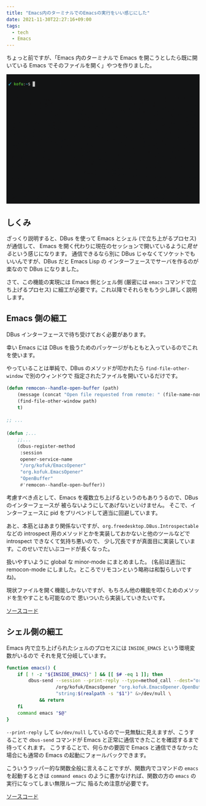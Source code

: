 ```yaml
---
title: "Emacs内のターミナルでのEmacsの実行をいい感じにした"
date: 2021-11-30T22:27:16+09:00
tags:
  - tech
  - Emacs
---
```


ちょっと前ですが、「Emacs 内のターミナルで Emacs を開こうとしたら既に開いている
Emacs でそのファイルを開く」やつを作りました。

![動作](emacs.gif)

## しくみ

ざっくり説明すると、DBus を使って Emacs とシェル (で立ち上がるプロセス) が通信して、
Emacs を開く代わりに現在のセッションで開いているように*見せる*という感じになります。
通信できるなら別に DBus じゃなくてソケットでもいいんですが、DBus だと Emacs Lisp の
インターフェースでサーバを作るのが楽なので DBus になりました。

さて、この機能の実現には Emacs 側とシェル側 (厳密には `emacs` コマンドで立ち上げるプロセス)
に細工が必要です。これ以降でそれらをもう少し詳しく説明します。

## Emacs 側の細工

DBus インターフェースで待ち受けておく必要があります。

幸い Emacs には DBus を扱うためのパッケージがもともと入っているのでこれを使います。

やっていることは単純で、DBus のメソッドが叩かれたら `find-file-other-window` で別のウィンドウで
指定されたファイルを開いているだけです。
```el
(defun remocon--handle-open-buffer (path)
    (message (concat "Open file requested from remote: " (file-name-nondirectory path)))
    (find-file-other-window path)
    t)

;; ...

(defun ;...
    ;;...
    (dbus-register-method
     :session
     opener-service-name
     "/org/kofuk/EmacsOpener"
     "org.kofuk.EmacsOpener"
     "OpenBuffer"
     #'remocon--handle-open-buffer))
```

考慮すべき点として、Emacs を複数立ち上げるというのもありうるので、DBus のインターフェースが
被らないようにしてあげないといけません。
そこで、インターフェースに pid をプリペンドして適当に回避しています。

あと、本筋とはあまり関係ないですが、`org.freedesktop.DBus.Introspectable` などの
introspect 用のメソッドとかを実装しておかないと他のツールなどで introspect できなくて気持ち悪いので、
少し冗長ですが真面目に実装しています。このせいでだいぶコードが長くなった。

扱いやすいように global な minor-mode にまとめました。
(名前は適当に remocon-mode にしました。ところでリモコンという略称は和製らしいですね)。

現状ファイルを開く機能しかないですが、もちろん他の機能を叩くためのメソッドを生やすことも可能なので
思いついたら実装していきたいです。

[ソースコード](https://github.com/kofuk/emacs-config/blob/67aa84c97b7f4466043047f322819bbe901f897d/site-lisp/remocon.el)

## シェル側の細工

Emacs 内で立ち上げられたシェルのプロセスには `INSIDE_EMACS` という環境変数がいるので
それを見て分岐しています。

```bash
function emacs() {
    if [ ! -z "${INSIDE_EMACS}" ] && [[ $# -eq 1 ]]; then
        dbus-send --session --print-reply --type=method_call --dest="org.kofuk.EmacsOpener${PPID}" \
                  /org/kofuk/EmacsOpener "org.kofuk.EmacsOpener.OpenBuffer" \
                  "string:$(realpath -s "$1")" &>/dev/null \
            && return
    fi
    command emacs "$@"
}
```

`--print-reply` して `&>/dev/null` しているので一見無駄に見えますが、こうすることで
`dbus-send` コマンドが Emacs と正常に通信できたことを確認するまで待ってくれます。
こうすることで、何らかの要因で Emacs と通信できなかった場合にも通常の Emacs の起動にフォールバックできます。

こういうラッパー的な関数全般に言えることですが、関数内でコマンドの `emacs` を起動するときは
`command emacs` のように書かなければ、関数の方の `emacs` の実行になってしまい無限ループに
陥るため注意が必要です。

[ソースコード](https://github.com/kofuk/dotfiles/blob/a8ab30b44427e641aa4791476ec979f6077873ab/bash/utilities.bash#L356-L364)
